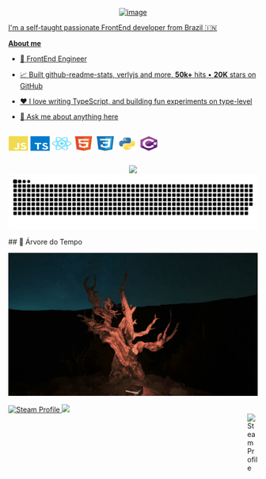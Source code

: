 
 <p align="center"><a href="https://therunnas.github.io"> <img width="636" height="324" alt="image" src="https://github.com/user-attachments/assets/5ab39d3d-eaf1-4a65-bbcd-6fd4cf70c4d9" />


<br />

I'm a self-taught passionate FrontEnd developer from Brazil 🇮🇳

**About me**

- 💼 FrontEnd Engineer 

- 📈 Built github-readme-stats, verlyjs and more, **50k+** hits • **20K** stars on GitHub

- ❤️ I love writing TypeScript, and building fun experiments on type-level

- 💬 Ask me about anything [here](https://github.com/therunnas/therunnas/issues)


<div style="display: inline_block"><br>
  <img align="center" alt="Rafa-Js" height="30" width="40" src="https://raw.githubusercontent.com/devicons/devicon/master/icons/javascript/javascript-plain.svg">
  <img align="center" alt="Rafa-Ts" height="30" width="40" src="https://raw.githubusercontent.com/devicons/devicon/master/icons/typescript/typescript-plain.svg">
  <img align="center" alt="Rafa-React" height="30" width="40" src="https://raw.githubusercontent.com/devicons/devicon/master/icons/react/react-original.svg">
  <img align="center" alt="Rafa-HTML" height="30" width="40" src="https://raw.githubusercontent.com/devicons/devicon/master/icons/html5/html5-original.svg">
  <img align="center" alt="Rafa-CSS" height="30" width="40" src="https://raw.githubusercontent.com/devicons/devicon/master/icons/css3/css3-original.svg">
  <img align="center" alt="Rafa-Python" height="30" width="40" src="https://raw.githubusercontent.com/devicons/devicon/master/icons/python/python-original.svg">
  <img align="center" alt="Rafa-Csharp" height="30" width="40" src="https://raw.githubusercontent.com/devicons/devicon/master/icons/csharp/csharp-original.svg">
</div>
  
  ##

<p align="center">
 <img src="https://github-readme-activity-graph.vercel.app/graph?username=Therunnas&theme=dracula" />
<picture>
<source media="(prefers-color-scheme: dark)" srcset="https://raw.githubusercontent.com/platane/platane/output/github-contribution-grid-snake-dark.svg">
<source media="(prefers-color-scheme: light)" srcset="https://raw.githubusercontent.com/platane/platane/output/github-contribution-grid-snake.svg">
<img alt="github contribution grid snake animation" src="https://raw.githubusercontent.com/platane/platane/output/github-contribution-grid-snake.svg">
</picture>
</p> 
## 🌲 Árvore do Tempo

<p align="center">
  <img src="./assets/tree-sm.gif" alt="Árvore Bristlecone" width="842" height="289" />
</p>


<div> 
<a href="https://steamcommunity.com/id/therunnas" target="_blank"><img src="https://img.shields.io/badge/Steam-000000?style=for-the-badge&logo=steam&logoColor=white" alt="Steam Profile"/>
</a>
<a href="https://www.youtube.com/@therunnasbaby" target="_blank"><img src="https://img.shields.io/badge/YouTube-FF0000?style=for-the-badge&logo=youtube&logoColor=white" target="_blank"></a>
</div>
<a href="https://steamcommunity.com/id/therunnas/" target="_blank">
  <img align="right" alt="Steam Profile" width="21px" src="https://cdn.jsdelivr.net/gh/simple-icons/simple-icons/icons/steam.svg" />
